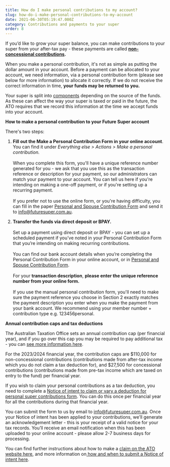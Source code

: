 ```yaml
---
title: How do I make personal contributions to my account?
slug: how-do-i-make-personal-contributions-to-my-account
date: 2021-06-30T05:19:47.000Z
category: Contributions and payments to your super
order: 8
---
```

If you’d like to grow your super balance, you can make contributions to your super from your after-tax pay - these payments are called [](https://moneysmart.gov.au/grow-your-super/super-contributions) **[non-concessional contributions](https://moneysmart.gov.au/grow-your-super/super-contributions).**

When you make a personal contribution, it's not as simple as putting the dollar amount in your account. Before a payment can be allocated to your account, we need information, via a personal contribution form (please see below for more information) to allocate it correctly. If we do not receive the correct information in time, **your funds may be returned to you.**

Your super is split into [](https://www.ato.gov.au/Super/APRA-regulated-funds/Paying-benefits/Calculating-components-of-a-super-benefit/) [components](https://www.ato.gov.au/Super/APRA-regulated-funds/Paying-benefits/Calculating-components-of-a-super-benefit/) depending on the source of the funds. As these can affect the way your super is taxed or paid in the future, the ATO requires that we record this information at the time we accept funds into your account.

**How to make a personal contribution to your Future Super account**

There's two steps: 

1. **Fill out the Make a Personal Contribution Form in your online account**. You can find it under *Everything else > Actions > Make a personal contribution.*\
   \
   When you complete this form, you'll have a unique reference number generated for you - we ask that you use this as the transaction reference or description for your payment, so our administrators can match your payment to your account. You can tell us here if you're intending on making a one-off payment, or if you're setting up a recurring payment.\
   \
   If you prefer not to use the online form, or you're having difficulty, you can fill in the paper [Personal and Spouse Contribution Form](https://content.myfuturesuper.com.au/forms-docs/FS_PersonalContributionForm_01072023.pdf) and send it to info@futuresuper.com.au.


2. **Transfer the funds via direct deposit or BPAY.**\
   \
   Set up a payment using direct deposit or BPAY - you can set up a scheduled payment if you’ve noted in your Personal Contribution Form that you’re intending on making recurring contributions. \
   \
   You can find our bank account details when you’re completing the Personal Contribution Form in your online account, or in [Personal and Spouse Contribution Form](https://content.myfuturesuper.com.au/forms-docs/FS_PersonalContributionForm_01072023.pdf).\
   \
   For your **transaction description**, **please enter the unique reference number from your online form.** \
   \
   If you use the manual personal contribution form, you'll need to make sure the payment reference you choose in Section 2 exactly matches the payment description you enter when you make the payment from your bank account. We recommend using your member number + contribution type e.g. 123456personal.




**Annual contribution caps and tax deductions**

The Australian Taxation Office sets an annual contribution cap (per financial year), and if you go over this cap you may be required to pay additional tax - you can [see more information here](https://www.ato.gov.au/Rates/Key-superannuation-rates-and-thresholds/?page=1#Contributions_caps). 

For the 2023/2024 financial year, the contribution caps are $110,000 for non-concessional contributions (contributions made from after-tax income which you do not claim a tax deduction for), and $27,500 for concessional contributions (contributions made from pre-tax income which are taxed on entry to the fund) per financial year.

If you wish to claim your personal contributions as a tax deduction, you need to complete a [Notice of intent to claim or vary a deduction for personal super contributions form](https://www.ato.gov.au/uploadedFiles/Content/SPR/downloads/n71121-11-2014_js33406_w.pdf). You can do this once per financial year for all the contributions during that financial year.

You can submit the form to us by email to info@futuresuper.com.au. Once your Notice of intent has been applied to your contributions, we’ll generate an acknowledgement letter - this is your receipt of a valid notice for your tax records. You’ll receive an email notification when this has been uploaded to your online account - please allow 2-7 business days for processing.

You can find further instructions about how to make a [claim on the ATO website here](https://www.ato.gov.au/Individuals/Super/In-detail/Growing-your-super/Claiming-deductions-for-personal-super-contributions/?page=2#How_to_make_a_claim), and more information on[ how and when to submit a Notice of intent here](https://www.futuresuper.com.au/faqs/when-should-i-submit-a-notice-of-intent-for-a-personal-contribution/).
